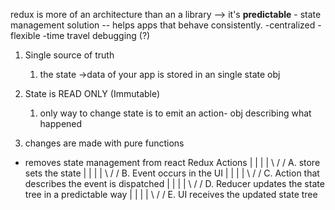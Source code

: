 redux is more of an architecture than an a library --> it's **predictable** - state management solution -- helps apps that behave consistently.
-centralized
-flexible
-time travel debugging (?)

1. Single source of truth
   1. the state ->data of your app is stored in an single state obj

2. State is READ ONLY (Immutable)
   1. only way to change state is to emit an action- obj describing what happened

3. changes are made with pure functions


- removes state management from react
Redux Actions
    |  |
    |  |
    \  /
     \/
 A. store sets the state
    |  |
    |  |
    \  /
     \/
B. Event occurs in the UI 
    |  |
    |  |
    \  /
     \/
C. Action that describes the event is dispatched
    |  |
    |  |
    \  /
     \/
D. Reducer updates the state tree in a predictable way
    |  |
    |  |
    \  /
     \/
E. UI receives the updated state tree
